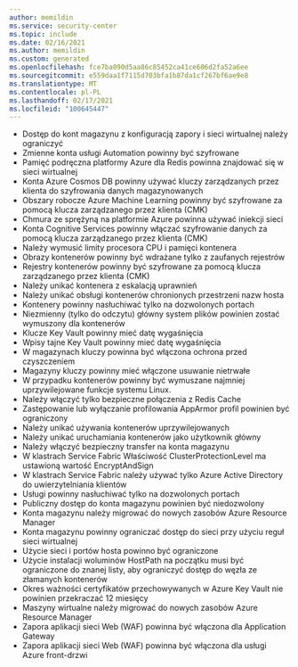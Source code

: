 ```yaml
---
author: memildin
ms.service: security-center
ms.topic: include
ms.date: 02/16/2021
ms.author: memildin
ms.custom: generated
ms.openlocfilehash: fce7ba090d5aa86c85452ca41ce606d2fa52a6ee
ms.sourcegitcommit: e559daa1f7115d703bfa1b87da1cf267bf6ae9e8
ms.translationtype: MT
ms.contentlocale: pl-PL
ms.lasthandoff: 02/17/2021
ms.locfileid: "100645447"
---
```

- Dostęp do kont magazynu z konfiguracją zapory i sieci wirtualnej należy ograniczyć
- Zmienne konta usługi Automation powinny być szyfrowane
- Pamięć podręczna platformy Azure dla Redis powinna znajdować się w sieci wirtualnej
- Konta Azure Cosmos DB powinny używać kluczy zarządzanych przez klienta do szyfrowania danych magazynowanych
- Obszary robocze Azure Machine Learning powinny być szyfrowane za pomocą klucza zarządzanego przez klienta (CMK)
- Chmura ze sprężyną na platformie Azure powinna używać iniekcji sieci
- Konta Cognitive Services powinny włączać szyfrowanie danych za pomocą klucza zarządzanego przez klienta (CMK)
- Należy wymusić limity procesora CPU i pamięci kontenera
- Obrazy kontenerów powinny być wdrażane tylko z zaufanych rejestrów
- Rejestry kontenerów powinny być szyfrowane za pomocą klucza zarządzanego przez klienta (CMK)
- Należy unikać kontenera z eskalacją uprawnień
- Należy unikać obsługi kontenerów chronionych przestrzeni nazw hosta
- Kontenery powinny nasłuchiwać tylko na dozwolonych portach
- Niezmienny (tylko do odczytu) główny system plików powinien zostać wymuszony dla kontenerów
- Klucze Key Vault powinny mieć datę wygaśnięcia
- Wpisy tajne Key Vault powinny mieć datę wygaśnięcia
- W magazynach kluczy powinna być włączona ochrona przed czyszczeniem
- Magazyny kluczy powinny mieć włączone usuwanie nietrwałe
- W przypadku kontenerów powinny być wymuszane najmniej uprzywilejowane funkcje systemu Linux.
- Należy włączyć tylko bezpieczne połączenia z Redis Cache
- Zastępowanie lub wyłączanie profilowania AppArmor profil powinien być ograniczony
- Należy unikać używania kontenerów uprzywilejowanych
- Należy unikać uruchamiania kontenerów jako użytkownik główny
- Należy włączyć bezpieczny transfer na konta magazynu
- W klastrach Service Fabric Właściwość ClusterProtectionLevel ma ustawioną wartość EncryptAndSign
- W klastrach Service Fabric należy używać tylko Azure Active Directory do uwierzytelniania klientów
- Usługi powinny nasłuchiwać tylko na dozwolonych portach
- Publiczny dostęp do konta magazynu powinien być niedozwolony
- Konta magazynu należy migrować do nowych zasobów Azure Resource Manager
- Konta magazynu powinny ograniczać dostęp do sieci przy użyciu reguł sieci wirtualnej
- Użycie sieci i portów hosta powinno być ograniczone
- Użycie instalacji woluminów HostPath na początku musi być ograniczone do znanej listy, aby ograniczyć dostęp do węzła ze złamanych kontenerów
- Okres ważności certyfikatów przechowywanych w Azure Key Vault nie powinien przekraczać 12 miesięcy
- Maszyny wirtualne należy migrować do nowych zasobów Azure Resource Manager
- Zapora aplikacji sieci Web (WAF) powinna być włączona dla Application Gateway
- Zapora aplikacji sieci Web (WAF) powinna być włączona dla usługi Azure front-drzwi

